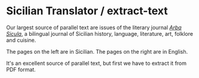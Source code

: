 #  Sicilian Translator / extract-text

Our largest source of parallel text are issues of the literary journal [_Arba Sicula_](http://www.arbasicula.org/), a bilingual journal of Sicilian history, language, literature, art, folklore and cuisine.

The pages on the left are in Sicilian.  The pages on the right are in English.

It's an excellent source of parallel text, but first we have to extract it from PDF format.
